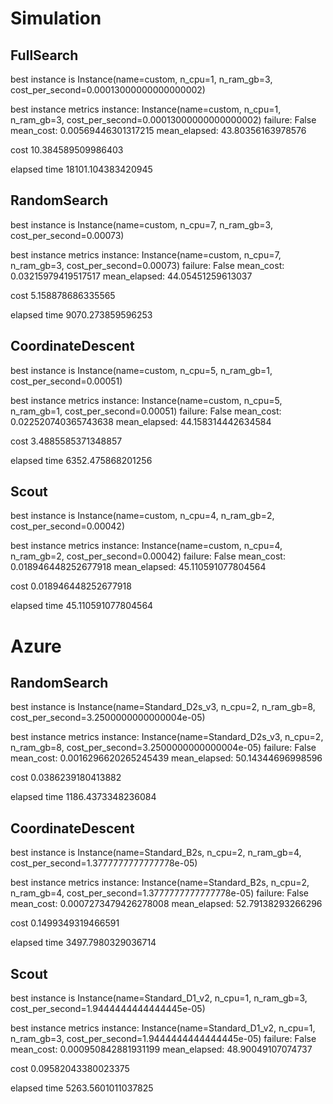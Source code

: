 # Simulation

## FullSearch

best instance is Instance(name=custom, n_cpu=1, n_ram_gb=3, cost_per_second=0.00013000000000000002)

best instance metrics instance: Instance(name=custom, n_cpu=1, n_ram_gb=3, cost_per_second=0.00013000000000000002) failure: False mean_cost: 0.00569446301317215 mean_elapsed: 43.80356163978576

cost 10.384589509986403

elapsed time 18101.104383420945

## RandomSearch

best instance is Instance(name=custom, n_cpu=7, n_ram_gb=3, cost_per_second=0.00073)

best instance metrics instance: Instance(name=custom, n_cpu=7, n_ram_gb=3, cost_per_second=0.00073) failure: False mean_cost: 0.03215979419517517 mean_elapsed: 44.05451259613037

cost 5.158878686335565

elapsed time 9070.273859596253

## CoordinateDescent

best instance is Instance(name=custom, n_cpu=5, n_ram_gb=1, cost_per_second=0.00051)

best instance metrics instance: Instance(name=custom, n_cpu=5, n_ram_gb=1, cost_per_second=0.00051) failure: False mean_cost: 0.022520740365743638 mean_elapsed: 44.158314442634584

cost 3.4885585371348857

elapsed time 6352.475868201256

## Scout

best instance is Instance(name=custom, n_cpu=4, n_ram_gb=2, cost_per_second=0.00042)

best instance metrics instance: Instance(name=custom, n_cpu=4, n_ram_gb=2, cost_per_second=0.00042) failure: False mean_cost: 0.018946448252677918 mean_elapsed: 45.110591077804564

cost 0.018946448252677918

elapsed time 45.110591077804564

# Azure

## RandomSearch

best instance is Instance(name=Standard_D2s_v3, n_cpu=2, n_ram_gb=8, cost_per_second=3.2500000000000004e-05)

best instance metrics instance: Instance(name=Standard_D2s_v3, n_cpu=2, n_ram_gb=8, cost_per_second=3.2500000000000004e-05) failure: False mean_cost: 0.0016296620265245439 mean_elapsed: 50.14344696998596

cost 0.0386239180413882

elapsed time 1186.4373348236084

## CoordinateDescent

best instance is Instance(name=Standard_B2s, n_cpu=2, n_ram_gb=4, cost_per_second=1.3777777777777778e-05)

best instance metrics instance: Instance(name=Standard_B2s, n_cpu=2, n_ram_gb=4, cost_per_second=1.3777777777777778e-05) failure: False mean_cost: 0.0007273479426278008 mean_elapsed: 52.79138293266296

cost 0.1499349319466591

elapsed time 3497.7980329036714

## Scout
best instance is Instance(name=Standard_D1_v2, n_cpu=1, n_ram_gb=3, cost_per_second=1.9444444444444445e-05)

best instance metrics instance: Instance(name=Standard_D1_v2, n_cpu=1, n_ram_gb=3, cost_per_second=1.9444444444444445e-05) failure: False mean_cost: 0.000950842881931199 mean_elapsed: 48.90049107074737

cost 0.09582043380023375

elapsed time 5263.5601011037825
